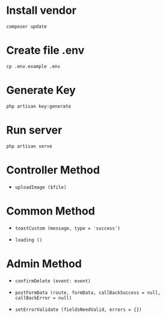 # Install vendor
`composer update`
# Create file .env
`cp .env.example .env`
# Generate Key
`php artisan key:generate`
# Run server
`php artisan serve`

# Controller Method
 - 
   <!-- @return: path <String> | false -->
   `uploadImage ($file)`

# Common Method
 -  
    <!-- @message: String -->
    <!-- @type: String ('success' | 'error' | 'info' | 'warning') -->
    `toastCustom (message, type = 'success')`                                

 - 
   <!-- @return: { on, off } -->
   `loading ()`

# Admin Method
 -  
    <!-- @event: Event -->
    `confirmDelete (event: event)`

 -  
    <!-- @route: String -->
    <!-- @formData: FormData -->
    <!-- @callBackSuccess: function (data) { // } -->
    <!-- @callBackError: function (errors) { // } -->
    `postFormData (route, formData, callBackSuccess = null, callBackError = null)`

 - 
   <!-- @fieldsNeedValid: Object - this has key === key of errors -->
   <!-- @errors: Object -->
   `setErrorValidate (fieldsNeedValid, errors = {})`